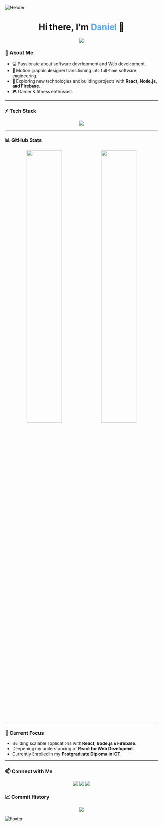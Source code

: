 ![Header](https://capsule-render.vercel.app/api?type=rect&color=0D1117&height=80&section=header)

<h1 align="center">Hi there, I'm <span style="color:#58A6FF">Daniel</span> 👋</h1>

<p align="center">
  <img src="https://readme-typing-svg.herokuapp.com?color=58A6FF&size=22&center=true&vCenter=true&width=500&lines=Web+Developer;Software+Developer;Tech+Enthusiast;Lifelong+Learner" />
</p>

### 🐧 About Me
- 💻 Passionate about software development and Web development.
- 🎨 Motion graphic designer transitioning into full-time software engineering.
- 🚀 Exploring new technologies and building projects with **React, Node.js, and Firebase**.
- 🎮 Gamer & fitness enthusiast.

---

### ⚡ Tech Stack
<p align="center">
  <img src="https://skillicons.dev/icons?i=html,css,bootstrap,js,jquery,react,nodejs,express,mongodb,git,github,python,java" />
</p>

---

### 📊 GitHub Stats
<p align="center">
  <img width="48%" src="https://github-readme-stats.vercel.app/api?username=Granddaddan&show_icons=true&theme=dark&hide_border=true" />
  <img width="48%" src="https://github-readme-streak-stats.herokuapp.com/?user=Granddaddan&theme=dark&hide_border=true" />
</p>

---

### 🌱 Current Focus
- Building scalable applications with **React, Node.js & Firebase**.
- Deepening my understanding of **React for Web Developemt**.
- Currently Enrolled in my **Postgraduate Diploma in ICT**.

---

### 📫 Connect with Me
<p align="center">
  <a href="https://www.linkedin.com/in/daniel-marais-oct" target="_blank"><img src="https://img.shields.io/badge/LinkedIn-0A66C2?style=for-the-badge&logo=linkedin&logoColor=white"/></a>
  <a href="mailto:dpengmarais99@gmail.com" target="_blank"><img src="https://img.shields.io/badge/Email-D14836?style=for-the-badge&logo=gmail&logoColor=white"/></a>
  <a href="https://www.instagram.com/daniel_penguin/" target="_blank"><img src="https://img.shields.io/badge/Instagram-E4405F?style=for-the-badge&logo=instagram&logoColor=white"/></a>
</p>

### 📈 Commit History
<p align="center">
  <img src="https://github-readme-activity-graph.vercel.app/graph?username=Granddaddan&theme=github-dark&hide_border=true" />
</p>

![Footer](https://capsule-render.vercel.app/api?type=rect&color=0D1117&height=30&section=footer)


